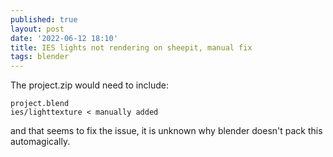 ```yaml
---
published: true
layout: post
date: '2022-06-12 18:10'
title: IES lights not rendering on sheepit, manual fix
tags: blender 
---
```

The project.zip would need to include:
    
    project.blend
    ies/lighttexture < manually added

and that seems to fix the issue, it is unknown why blender doesn't pack this automagically.
